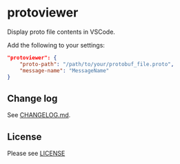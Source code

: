 # protoviewer

Display proto file contents in VSCode.


Add the following to your settings:
```json
"protoviewer": {
    "proto-path": "/path/to/your/protobuf_file.proto",
    "message-name": "MessageName"
}
```

## Change log
See [CHANGELOG.md](CHANGELOG.md).

## License
Please see [LICENSE](./LICENSE)
